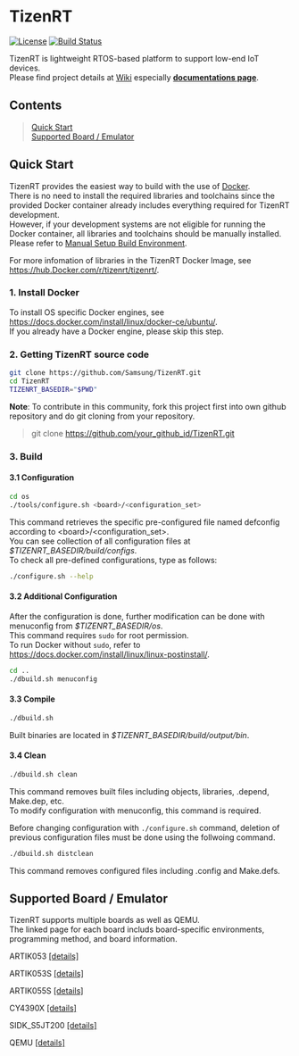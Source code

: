 # TizenRT

[![License](https://img.shields.io/badge/licence-Apache%202.0-brightgreen.svg?style=flat)](LICENSE)
[![Build Status](https://travis-ci.org/Samsung/TizenRT.svg?branch=master)](https://travis-ci.org/Samsung/TizenRT)

TizenRT is lightweight RTOS-based platform to support low-end IoT devices.  
Please find project details at [Wiki](https://github.com/Samsung/TizenRT/wiki) especially **[documentations page](https://github.com/Samsung/TizenRT/wiki/Documentations)**.

## Contents

> [Quick Start](#quick-start)  
> [Supported Board / Emulator](#supported-board--emulator)  

## Quick Start

TizenRT provides the easiest way to build with the use of [Docker](https://www.docker.com/).  
There is no need to install the required libraries and toolchains since the provided Docker container already includes everything required for TizenRT development.  
However, if your development systems are not eligible for running the Docker container, all libraries and toolchains should be manually installed.  
Please refer to [Manual Setup Build Environment](docs/HowToSetEnv.md).

For more infomation of libraries in the TizenRT Docker Image, see https://hub.Docker.com/r/tizenrt/tizenrt/.

### 1. Install Docker

To install OS specific Docker engines, see https://docs.docker.com/install/linux/docker-ce/ubuntu/.  
If you already have a Docker engine, please skip this step.

### 2. Getting TizenRT source code

```bash
git clone https://github.com/Samsung/TizenRT.git
cd TizenRT
TIZENRT_BASEDIR="$PWD"
```
**Note**: To contribute in this community, fork this project first into own github repository and do git cloning from your repository. 
> git clone https://github.com/your_github_id/TizenRT.git


### 3. Build

#### 3.1 Configuration

```bash
cd os
./tools/configure.sh <board>/<configuration_set>
```

This command retrieves the specific pre-configured file named defconfig according to
 \<board\>/\<configuration_set\>.  
You can see collection of all configuration files at
 *$TIZENRT_BASEDIR/build/configs*.  
To check all pre-defined configurations, type as follows:

```bash
./configure.sh --help
```

#### 3.2 Additional Configuration

After the configuration is done, further modification can be done with menuconfig from
 *$TIZENRT_BASEDIR/os*.  
This command requires ```sudo``` for root permission.  
To run Docker without ```sudo```, refer to
 https://docs.docker.com/install/linux/linux-postinstall/.

```bash
cd ..
./dbuild.sh menuconfig
```

#### 3.3 Compile

```bash
./dbuild.sh
```

Built binaries are located in *$TIZENRT_BASEDIR/build/output/bin*.

#### 3.4 Clean

```bash
./dbuild.sh clean
```
This command removes built files including objects, libraries, .depend, Make.dep, etc.  
To modify configuration with menuconfig, this command is required.  

Before changing configuration with ```./configure.sh``` command, deletion of previous configuration files must be done using the follwoing command.

```bash
./dbuild.sh distclean
```
This command removes configured files including .config and Make.defs.

## Supported Board / Emulator

TizenRT supports multiple boards as well as QEMU.  
The linked page for each board includs board-specific environments, programming method, and board information.

ARTIK053 [[details]](build/configs/artik053/README.md)

ARTIK053S [[details]](build/configs/artik053s/README.md)

ARTIK055S [[details]](build/configs/artik055s/README.md)

CY4390X [[details]](build/configs/cy4390x/README.txt)

SIDK_S5JT200 [[details]](build/configs/sidk_s5jt200/README.md)

QEMU [[details]](build/configs/qemu/README.md)
